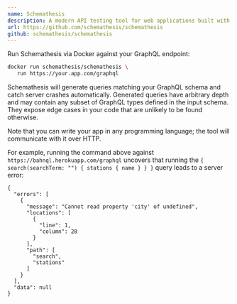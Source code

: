 ```yaml
---
name: Schemathesis
description: A modern API testing tool for web applications built with Open API and GraphQL specifications.
url: https://github.com/schemathesis/schemathesis
github: schemathesis/schemathesis
---
```


Run Schemathesis via Docker against your GraphQL endpoint:

```bash
docker run schemathesis/schemathesis \
   run https://your.app.com/graphql
```

Schemathesis will generate queries matching your GraphQL schema and catch server crashes automatically.
Generated queries have arbitrary depth and may contain any subset of GraphQL types defined in the input schema.
They expose edge cases in your code that are unlikely to be found otherwise.

Note that you can write your app in any programming language; the tool will communicate with it over HTTP.

For example, running the command above against `https://bahnql.herokuapp.com/graphql` uncovers that running the `{ search(searchTerm: "") { stations { name } } }` query leads to a server error:

```
{
  "errors": [
    {
      "message": "Cannot read property 'city' of undefined",
      "locations": [
        {
          "line": 1,
          "column": 28
        }
      ],
      "path": [
        "search",
        "stations"
      ]
    }
  ],
  "data": null
}
```
